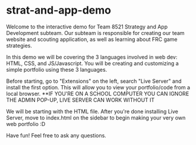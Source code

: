 # strat-and-app-demo
Welcome to the interactive demo for Team 8521 Strategy and App Development subteam. 
Our subteam is responsible for creating our team website and scouting application, as well as learning about FRC game strategies.

In this demo we will be covering the 3 languages involved in web dev: HTML, CSS, and JS/Javascript.
You will be creating and customizing a simple portfolio using these 3 languages.

Before starting, go to "Extensions" on the left, search "Live Server" and install the first option. 
This will allow you to view your portfolio/code from a local browser. 
**IF YOU'RE ON A SCHOOL COMPUTER YOU CAN IGNORE THE ADMIN POP-UP, LIVE SERVER CAN WORK WITHOUT IT

We will be starting with the HTML file. 
After you're done installing Live Server, move to index.html on the sidebar to begin making your very own web portfolio :D

Have fun! Feel free to ask any questions.
